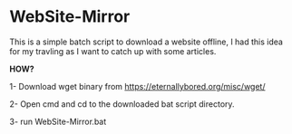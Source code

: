 # WebSite-Mirror
This is a simple batch script to download a website offline, I had this idea for my travling as I want to catch up with some articles. 

**HOW?**

1- Download wget binary from https://eternallybored.org/misc/wget/

2- Open cmd and cd to the downloaded bat script directory. 

3- run WebSite-Mirror.bat 
